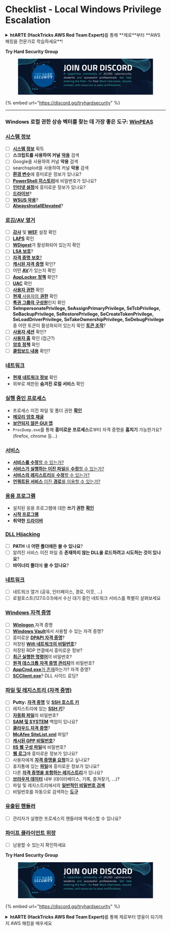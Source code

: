 # Checklist - Local Windows Privilege Escalation

<details>

<summary><strong>htARTE (HackTricks AWS Red Team Expert)</strong>를 통해 **제로**부터 **AWS 해킹을 전문가로 학습하세요**!</summary>

HackTricks를 지원하는 다른 방법:

* **회사를 HackTricks에서 광고하거나 PDF로 다운로드하고 싶다면** [**구독 요금제**](https://github.com/sponsors/carlospolop)를 확인하세요!
* [**공식 PEASS & HackTricks 굿즈**](https://peass.creator-spring.com)를 구매하세요
* [**The PEASS Family**](https://opensea.io/collection/the-peass-family)를 발견하세요, 당사의 독점 [**NFTs**](https://opensea.io/collection/the-peass-family) 컬렉션
* **💬** [**디스코드 그룹**](https://discord.gg/hRep4RUj7f) 또는 [텔레그램 그룹](https://t.me/peass)에 **가입**하거나 **트위터** 🐦 [**@carlospolopm**](https://twitter.com/hacktricks\_live)를 **팔로우**하세요.
* **HackTricks** 및 **HackTricks Cloud** 깃허브 저장소에 PR을 제출하여 **해킹 요령을 공유**하세요.

</details>

**Try Hard Security Group**

<figure><img src="../.gitbook/assets/telegram-cloud-document-1-5159108904864449420.jpg" alt=""><figcaption></figcaption></figure>

{% embed url="https://discord.gg/tryhardsecurity" %}

***

### **Windows 로컬 권한 상승 벡터를 찾는 데 가장 좋은 도구:** [**WinPEAS**](https://github.com/carlospolop/privilege-escalation-awesome-scripts-suite/tree/master/winPEAS)

### [시스템 정보](windows-local-privilege-escalation/#system-info)

* [ ] [**시스템 정보**](windows-local-privilege-escalation/#system-info) 획득
* [ ] **스크립트를 사용하여** **커널** [**악용**](windows-local-privilege-escalation/#version-exploits) 검색
* [ ] Google을 사용하여 커널 **악용** 검색
* [ ] searchsploit을 사용하여 커널 **악용** 검색
* [ ] [**환경 변수**](windows-local-privilege-escalation/#environment)에 흥미로운 정보가 있나요?
* [ ] [**PowerShell 히스토리**](windows-local-privilege-escalation/#powershell-history)에 비밀번호가 있나요?
* [ ] [**인터넷 설정**](windows-local-privilege-escalation/#internet-settings)에 흥미로운 정보가 있나요?
* [ ] [**드라이브**](windows-local-privilege-escalation/#drives)?
* [ ] [**WSUS 악용**](windows-local-privilege-escalation/#wsus)?
* [ ] [**AlwaysInstallElevated**](windows-local-privilege-escalation/#alwaysinstallelevated)?

### [로깅/AV 열거](windows-local-privilege-escalation/#enumeration)

* [ ] [**감사**](windows-local-privilege-escalation/#audit-settings) 및 [**WEF**](windows-local-privilege-escalation/#wef) 설정 확인
* [ ] [**LAPS**](windows-local-privilege-escalation/#laps) 확인
* [ ] [**WDigest**](windows-local-privilege-escalation/#wdigest)가 활성화되어 있는지 확인
* [ ] [**LSA 보호**](windows-local-privilege-escalation/#lsa-protection)?
* [ ] [**자격 증명 보호**](windows-local-privilege-escalation/#credentials-guard)[?](windows-local-privilege-escalation/#cached-credentials)
* [ ] [**캐시된 자격 증명**](windows-local-privilege-escalation/#cached-credentials) 확인?
* [ ] 어떤 [**AV**](https://github.com/carlospolop/hacktricks/blob/kr/windows-hardening/windows-av-bypass/README.md)가 있는지 확인
* [ ] [**AppLocker 정책**](https://github.com/carlospolop/hacktricks/blob/kr/windows-hardening/authentication-credentials-uac-and-efs/README.md#applocker-policy) 확인?
* [ ] [**UAC**](https://github.com/carlospolop/hacktricks/blob/kr/windows-hardening/authentication-credentials-uac-and-efs/uac-user-account-control/README.md) 확인
* [ ] [**사용자 권한**](windows-local-privilege-escalation/#users-and-groups) 확인
* [ ] [**현재** 사용자의 **권한**](windows-local-privilege-escalation/#users-and-groups) 확인
* [ ] [**특권 그룹의 구성원**](windows-local-privilege-escalation/#privileged-groups)인지 확인
* [ ] **SeImpersonatePrivilege, SeAssignPrimaryPrivilege, SeTcbPrivilege, SeBackupPrivilege, SeRestorePrivilege, SeCreateTokenPrivilege, SeLoadDriverPrivilege, SeTakeOwnershipPrivilege, SeDebugPrivilege** 중 어떤 토큰이 활성화되어 있는지 확인 [**토큰 조작**](windows-local-privilege-escalation/#token-manipulation)?
* [ ] [**사용자 세션**](windows-local-privilege-escalation/#logged-users-sessions) 확인?
* [ ] [**사용자 홈**](windows-local-privilege-escalation/#home-folders) 확인 (접근?)
* [ ] [**암호 정책**](windows-local-privilege-escalation/#password-policy) 확인
* [ ] [**클립보드 내용**](windows-local-privilege-escalation/#get-the-content-of-the-clipboard) 확인?

### [네트워크](windows-local-privilege-escalation/#network)

* [**현재** **네트워크 정보**](windows-local-privilege-escalation/#network) 확인
* 외부로 제한된 **숨겨진 로컬 서비스** 확인

### [실행 중인 프로세스](windows-local-privilege-escalation/#running-processes)

* 프로세스 이진 파일 및 폴더 권한 [**확인**](windows-local-privilege-escalation/#file-and-folder-permissions)
* [**메모리 암호 채굴**](windows-local-privilege-escalation/#memory-password-mining)
* [**보안되지 않은 GUI 앱**](windows-local-privilege-escalation/#insecure-gui-apps)
* `ProcDump.exe`를 통해 **흥미로운 프로세스**로부터 자격 증명을 **훔치기** 가능한가요? (firefox, chrome 등...)

### [서비스](windows-local-privilege-escalation/#services)

* [**서비스를 수정**할 수 있는가?](windows-local-privilege-escalation/#permissions)
* [**서비스가 실행하는 이진 파일**을 **수정**할 수 있는가?](windows-local-privilege-escalation/#modify-service-binary-path)
* [**서비스의 레지스트리**를 **수정**할 수 있는가?](windows-local-privilege-escalation/#services-registry-modify-permissions)
* [**언쿼트된 서비스** 이진 **경로**를 이용할 수 있는가?](windows-local-privilege-escalation/#unquoted-service-paths)

### [**응용 프로그램**](windows-local-privilege-escalation/#applications)

* 설치된 응용 프로그램에 대한 **쓰기 권한** [**확인**](windows-local-privilege-escalation/#write-permissions)
* [**시작 프로그램**](windows-local-privilege-escalation/#run-at-startup)
* **취약한** [**드라이버**](windows-local-privilege-escalation/#drivers)

### [DLL Hijacking](windows-local-privilege-escalation/#path-dll-hijacking)

* [ ] **PATH** 내 **어떤 폴더에든 쓸 수 있나요**?
* [ ] 알려진 서비스 이진 파일 중 **존재하지 않는 DLL을 로드하려고 시도하는 것이 있나요**?
* [ ] **바이너리 폴더**에 **쓸 수 있나요**?

### [네트워크](windows-local-privilege-escalation/#network)

* [ ] 네트워크 열거 (공유, 인터페이스, 경로, 이웃, ...)
* [ ] 로컬호스트(127.0.0.1)에서 수신 대기 중인 네트워크 서비스를 특별히 살펴보세요

### [Windows 자격 증명](windows-local-privilege-escalation/#windows-credentials)

* [ ] [**Winlogon** ](windows-local-privilege-escalation/#winlogon-credentials)자격 증명
* [ ] [**Windows Vault**](windows-local-privilege-escalation/#credentials-manager-windows-vault)에서 사용할 수 있는 자격 증명?
* [ ] 흥미로운 [**DPAPI 자격 증명**](windows-local-privilege-escalation/#dpapi)?
* [ ] 저장된 [**Wifi 네트워크의 비밀번호**](windows-local-privilege-escalation/#wifi)?
* [ ] 저장된 RDP 연결에서 흥미로운 정보?
* [ ] [**최근 실행한 명령어**](windows-local-privilege-escalation/#recently-run-commands)의 비밀번호?
* [ ] [**원격 데스크톱 자격 증명 관리자**](windows-local-privilege-escalation/#remote-desktop-credential-manager)의 비밀번호?
* [ ] [**AppCmd.exe**가 존재](windows-local-privilege-escalation/#appcmd-exe)하는가? 자격 증명?
* [ ] [**SCClient.exe**](windows-local-privilege-escalation/#scclient-sccm)? DLL 사이드 로딩?

### [파일 및 레지스트리 (자격 증명)](windows-local-privilege-escalation/#files-and-registry-credentials)

* [ ] **Putty:** [**자격 증명**](windows-local-privilege-escalation/#putty-creds) 및 [**SSH 호스트 키**](windows-local-privilege-escalation/#putty-ssh-host-keys)
* [ ] 레지스트리에 있는 [**SSH 키**](windows-local-privilege-escalation/#ssh-keys-in-registry)?
* [ ] [**자동화 파일**](windows-local-privilege-escalation/#unattended-files)의 비밀번호?
* [ ] [**SAM 및 SYSTEM**](windows-local-privilege-escalation/#sam-and-system-backups) 백업이 있나요?
* [ ] [**클라우드 자격 증명**](windows-local-privilege-escalation/#cloud-credentials)?
* [ ] [**McAfee SiteList.xml**](windows-local-privilege-escalation/#mcafee-sitelist.xml) 파일?
* [ ] [**캐시된 GPP 비밀번호**](windows-local-privilege-escalation/#cached-gpp-pasword)?
* [ ] [**IIS 웹 구성 파일**](windows-local-privilege-escalation/#iis-web-config)에 비밀번호?
* [ ] [**웹** **로그**](windows-local-privilege-escalation/#logs)에 흥미로운 정보가 있나요?
* [ ] 사용자에게 [**자격 증명을 요청**](windows-local-privilege-escalation/#ask-for-credentials)하고 싶나요?
* [ ] 휴지통에 있는 [**파일**](windows-local-privilege-escalation/#credentials-in-the-recyclebin)에 흥미로운 정보가 있나요?
* [ ] 다른 [**자격 증명을 포함하는 레지스트리**](windows-local-privilege-escalation/#inside-the-registry)가 있나요?
* [ ] [**브라우저 데이터**](windows-local-privilege-escalation/#browsers-history) 내부 (데이터베이스, 기록, 즐겨찾기, ...)?
* [ ] 파일 및 레지스트리에서의 [**일반적인 비밀번호 검색**](windows-local-privilege-escalation/#generic-password-search-in-files-and-registry)
* [ ] 비밀번호를 자동으로 검색하는 [**도구**](windows-local-privilege-escalation/#tools-that-search-for-passwords)

### [유출된 핸들러](windows-local-privilege-escalation/#leaked-handlers)

* [ ] 관리자가 실행한 프로세스의 핸들러에 액세스할 수 있나요?

### [파이프 클라이언트 위장](windows-local-privilege-escalation/#named-pipe-client-impersonation)

* [ ] 남용할 수 있는지 확인하세요

**Try Hard Security Group**

<figure><img src="../.gitbook/assets/telegram-cloud-document-1-5159108904864449420.jpg" alt=""><figcaption></figcaption></figure>

{% embed url="https://discord.gg/tryhardsecurity" %}

<details>

<summary><strong>htARTE (HackTricks AWS Red Team Expert)</strong>를 통해 제로부터 영웅이 되기까지 AWS 해킹을 배우세요</summary>

HackTricks를 지원하는 다른 방법:

* 회사를 **HackTricks에 광고**하거나 **PDF로 다운로드**하려면 [**구독 요금제**](https://github.com/sponsors/carlospolop)를 확인하세요!
* [**공식 PEASS & HackTricks 스왜그**](https://peass.creator-spring.com)를 구입하세요
* 독점적인 [**NFTs**](https://opensea.io/collection/the-peass-family) 컬렉션인 [**The PEASS Family**](https://opensea.io/collection/the-peass-family)를 발견하세요
* \*\*💬 [**디스코드 그룹**](https://discord.gg/hRep4RUj7f)이나 [**텔레그램 그룹**](https://t.me/peass)에 가입하거나 **트위터** 🐦 [**@carlospolopm**](https://twitter.com/hacktricks\_live)를 팔로우하세요.
* **HackTricks** 및 **HackTricks Cloud** 깃허브 저장소에 PR을 제출하여 **해킹 트릭**을 공유하세요.

</details>
